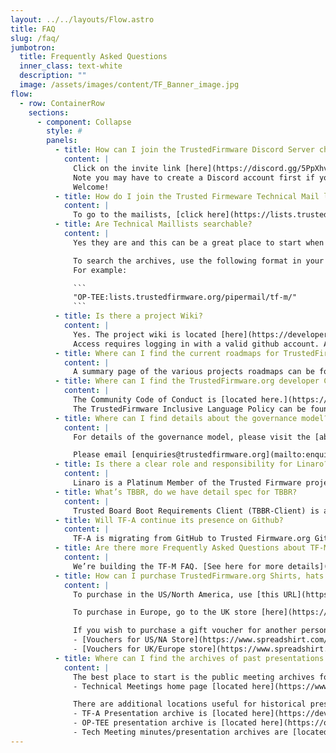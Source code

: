 ```yaml
---
layout: ../../layouts/Flow.astro
title: FAQ
slug: /faq/
jumbotron:
  title: Frequently Asked Questions
  inner_class: text-white
  description: ""
  image: /assets/images/content/TF_Banner_image.jpg
flow:
  - row: ContainerRow
    sections:
      - component: Collapse
        style: #
        panels:
          - title: How can I join the TrustedFirmware Discord Server chat channels?
            content: |
              Click on the invite link [here](https://discord.gg/5PpXhvda5p).
              Note you may have to create a Discord account first if you don't already have one.
              Welcome!
          - title: How do I join the Trusted Firmeware Technical Mail lists?
            content: |
              To go to the mailists, [click here](https://lists.trustedfirmware.org/mailman3/lists/?all-lists=&page=1) and choose the list(s) you wish to subscribe.  The Archives are available as a resource here as well.
          - title: Are Technical Maillists searchable?
            content: |
              Yes they are and this can be a great place to start when you may be stuck.

              To search the archives, use the following format in your google search engine `"<search string>:<TF Domain of Interest>"`
              For example:

              ```
              "OP-TEE:lists.trustedfirmware.org/pipermail/tf-m/"
              ```
          - title: Is there a project Wiki?
            content: |
              Yes. The project wiki is located [here](https://developer.trustedfirmware.org/w/).
              Access requires logging in with a valid github account. Additional access provided to members as needed.
          - title: Where can I find the current roadmaps for TrustedFirmware.org projects?
            content: |
              A summary page of the various projects roadmaps can be found [here](https://developer.trustedfirmware.org/w/roadmaps/). All members are encouraged to contribute to the roadmap here with either change requests or their own planned contributions.
          - title: Where can I find the TrustedFirmware.org developer Community Code of Conduct?
            content: |
              The Community Code of Conduct is [located here.](https://developer.trustedfirmware.org/w/collaboration/community_guidelines/community_code_of_conduct/)
              The TrustedFirmware Inclusive Language Policy can be found [here.](https://developer.trustedfirmware.org/w/collaboration/community_guidelines/community_inclusive_language/)
          - title: Where can I find details about the governance model? Where can I find details about membership?
            content: |
              For details of the governance model, please visit the [about->join](https://www.trustedfirmware.org/join/) page of this website and click on the downloadable current version of the Charter. 

              Please email [enquiries@trustedfirmware.org](mailto:enquiries@trustedfirmware.org) for any questions regarding membership.
          - title: Is there a clear role and responsibility for Linaro?
            content: |
              Linaro is a Platinum Member of the Trusted Firmware project and provides governance, hosting and other services.
          - title: What’s TBBR, do we have detail spec for TBBR?
            content: |
              Trusted Board Boot Requirements Client (TBBR-Client) is an Arm specification that defines the basic requirements implemented by TF-A for Trusted Boot. It can be found [at this link](https://developer.arm.com/documentation/den0006/latest).
          - title: Will TF-A continue its presence on Github?
            content: |
              TF-A is migrating from GitHub to Trusted Firmware.org Git and Gerrit repositories. Details on the migration plan can be found [here](https://github.com/ARM-software/tf-issues/issues/681).
          - title: Are there more Frequently Asked Questions about TF-M?
            content: |
              We’re building the TF-M FAQ. [See here for more details](https://developer.trustedfirmware.org/ponder/query/all/)
          - title: How can I purchase TrustedFirmware.org Shirts, hats and other gear?
            content: |
              To purchase in the US/North America, use [this URL](https://trustedfirmware.myspreadshop.com/)

              To purchase in Europe, go to the UK store [here](https://trustedfirmwareorg.myspreadshop.co.uk/)

              If you wish to purchase a gift voucher for another person, use the following links:
              - [Vouchers for US/NA Store](https://www.spreadshirt.com/custom/gifts/gift-cards)
              - [Vouchers for UK/Europe store](https://www.spreadshirt.net/personalised/gifts/gift-voucher)
          - title: Where can I find the archives of past presentations and meeting archives?
            content: |
              The best place to start is the public meeting archives for multiple TrustedFirmware projects. These often include recorded technical meetings enabling content review at the convenience of the listener.
              - Technical Meetings home page [located here](https://www.trustedfirmware.org/meetings/)

              There are additional locations useful for historical presentation/meeting archives located here:
              - TF-A Presentation archive is [located here](https://developer.trustedfirmware.org/w/tf_a/)
              - OP-TEE presentation archive is [located here](https://optee.readthedocs.io/en/latest/general/presentations.html)
              - Tech Meeting minutes/presentation archives are [located here](https://www.trustedfirmware.org/meetings/)
---
```

